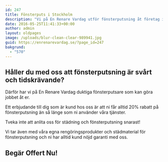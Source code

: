 ```yaml
---
id: 247
title: Fönsterputs i Stockholm
description: "Vi på En Renare Vardag utför fönsterputsning åt företag i Storstockholm med proffesionalism och hög kvalité."
date: 2016-05-25T11:41:33+00:00
author: admin
layout: oldpages
image: /uploads/blur-clean-clear-989941.jpg
guid: https://enrenarevardag.se/?page_id=247
bakgrund:
  - "570"
---
```

## Håller du med oss att fönsterputsning är svårt och tidskrävande?

Därför har vi på En Renare Vardag duktiga fönsterputsare som kan göra jobbet åt er.

Ett erbjudande till dig som är kund hos oss är att ni får alltid 20% rabatt på fönsterputsning än så länge som ni använder våra tjänster.

Tveka inte att anlita oss för städning och fönsterputsning snarast! 

Vi tar även med våra egna rengöringsprodukter och städmaterial för fönsterputsning och ni har alltid kund nöjd garanti med oss.

## Begär Offert Nu!